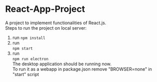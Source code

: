 # React-App-Project
 A project to implement functionalities of React.js.<br>
 Steps to run the project on local server:
1. run `npm install` <br>
2. run <br>`npm start` <br>
3. run <br>`npm run electron`<br>
The desktop application should be running now.<br>
To run it as a webapp in package.json remove "BROWSER=none" in "start" script

